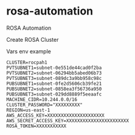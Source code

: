 # rosa-automation
ROSA Automation

Create ROSA Cluster

Vars env example

    CLUSTER=rocpah1
    PVTSUBNET1=subnet-0e551de44cad0f2ba
    PVTSUBNET2=subnet-06294bb5abed06b73
    PVTSUBNET3=subnet-089dc3a9bb958c98c
    PUBSUBNET1=subnet-0fe2d5606cb39fe21
    PUBSUBNET2=subnet-0858ea3f56736a950
    PUBSUBNET3=subnet-029dd8889f5eeaafc
    MACHINE_CIDR=10.244.0.0/16
    CLUSTER_PASSWORD="XXXXXXXXX"
    REGION=us-east-1
    AWS_ACCESS_KEY=XXXXXXXXXXXXXXXXXXXXX
    AWS_SECRET_ACCESS_KEY=XXXXXXXXXXXXXXXXXXXXXXX
    ROSA_TOKEN=XXXXXXXXXXX